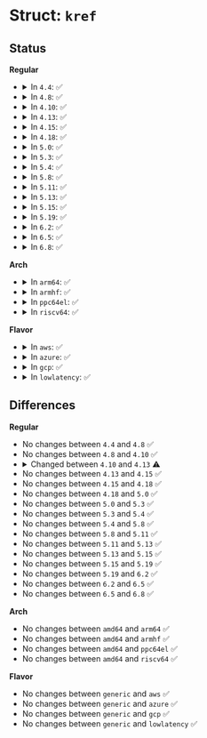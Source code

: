 # Struct: <code>kref</code>

## Status
<b>Regular</b>
<ul>
<li>
<details>
<summary>In <code>4.4</code>: ✅</summary>

```c
struct kref {
    atomic_t refcount;
};
```
</details>
</li>
<li>
<details>
<summary>In <code>4.8</code>: ✅</summary>

```c
struct kref {
    atomic_t refcount;
};
```
</details>
</li>
<li>
<details>
<summary>In <code>4.10</code>: ✅</summary>

```c
struct kref {
    atomic_t refcount;
};
```
</details>
</li>
<li>
<details>
<summary>In <code>4.13</code>: ✅</summary>

```c
struct kref {
    refcount_t refcount;
};
```
</details>
</li>
<li>
<details>
<summary>In <code>4.15</code>: ✅</summary>

```c
struct kref {
    refcount_t refcount;
};
```
</details>
</li>
<li>
<details>
<summary>In <code>4.18</code>: ✅</summary>

```c
struct kref {
    refcount_t refcount;
};
```
</details>
</li>
<li>
<details>
<summary>In <code>5.0</code>: ✅</summary>

```c
struct kref {
    refcount_t refcount;
};
```
</details>
</li>
<li>
<details>
<summary>In <code>5.3</code>: ✅</summary>

```c
struct kref {
    refcount_t refcount;
};
```
</details>
</li>
<li>
<details>
<summary>In <code>5.4</code>: ✅</summary>

```c
struct kref {
    refcount_t refcount;
};
```
</details>
</li>
<li>
<details>
<summary>In <code>5.8</code>: ✅</summary>

```c
struct kref {
    refcount_t refcount;
};
```
</details>
</li>
<li>
<details>
<summary>In <code>5.11</code>: ✅</summary>

```c
struct kref {
    refcount_t refcount;
};
```
</details>
</li>
<li>
<details>
<summary>In <code>5.13</code>: ✅</summary>

```c
struct kref {
    refcount_t refcount;
};
```
</details>
</li>
<li>
<details>
<summary>In <code>5.15</code>: ✅</summary>

```c
struct kref {
    refcount_t refcount;
};
```
</details>
</li>
<li>
<details>
<summary>In <code>5.19</code>: ✅</summary>

```c
struct kref {
    refcount_t refcount;
};
```
</details>
</li>
<li>
<details>
<summary>In <code>6.2</code>: ✅</summary>

```c
struct kref {
    refcount_t refcount;
};
```
</details>
</li>
<li>
<details>
<summary>In <code>6.5</code>: ✅</summary>

```c
struct kref {
    refcount_t refcount;
};
```
</details>
</li>
<li>
<details>
<summary>In <code>6.8</code>: ✅</summary>

```c
struct kref {
    refcount_t refcount;
};
```
</details>
</li>
</ul>
<b>Arch</b>
<ul>
<li>
<details>
<summary>In <code>arm64</code>: ✅</summary>

```c
struct kref {
    refcount_t refcount;
};
```
</details>
</li>
<li>
<details>
<summary>In <code>armhf</code>: ✅</summary>

```c
struct kref {
    refcount_t refcount;
};
```
</details>
</li>
<li>
<details>
<summary>In <code>ppc64el</code>: ✅</summary>

```c
struct kref {
    refcount_t refcount;
};
```
</details>
</li>
<li>
<details>
<summary>In <code>riscv64</code>: ✅</summary>

```c
struct kref {
    refcount_t refcount;
};
```
</details>
</li>
</ul>
<b>Flavor</b>
<ul>
<li>
<details>
<summary>In <code>aws</code>: ✅</summary>

```c
struct kref {
    refcount_t refcount;
};
```
</details>
</li>
<li>
<details>
<summary>In <code>azure</code>: ✅</summary>

```c
struct kref {
    refcount_t refcount;
};
```
</details>
</li>
<li>
<details>
<summary>In <code>gcp</code>: ✅</summary>

```c
struct kref {
    refcount_t refcount;
};
```
</details>
</li>
<li>
<details>
<summary>In <code>lowlatency</code>: ✅</summary>

```c
struct kref {
    refcount_t refcount;
};
```
</details>
</li>
</ul>

## Differences
<b>Regular</b>
<ul>
<li>
No changes between <code>4.4</code> and <code>4.8</code> ✅
</li>
<li>
No changes between <code>4.8</code> and <code>4.10</code> ✅
</li>
<li>
<details>
<summary>Changed between <code>4.10</code> and <code>4.13</code> ⚠️</summary>
<ul>
<li>
<b>Field type changed. </b>
<code>atomic_t refcount</code> ➡️ <code>refcount_t refcount</code>
</li>
</ul>
</details>
</li>
<li>
No changes between <code>4.13</code> and <code>4.15</code> ✅
</li>
<li>
No changes between <code>4.15</code> and <code>4.18</code> ✅
</li>
<li>
No changes between <code>4.18</code> and <code>5.0</code> ✅
</li>
<li>
No changes between <code>5.0</code> and <code>5.3</code> ✅
</li>
<li>
No changes between <code>5.3</code> and <code>5.4</code> ✅
</li>
<li>
No changes between <code>5.4</code> and <code>5.8</code> ✅
</li>
<li>
No changes between <code>5.8</code> and <code>5.11</code> ✅
</li>
<li>
No changes between <code>5.11</code> and <code>5.13</code> ✅
</li>
<li>
No changes between <code>5.13</code> and <code>5.15</code> ✅
</li>
<li>
No changes between <code>5.15</code> and <code>5.19</code> ✅
</li>
<li>
No changes between <code>5.19</code> and <code>6.2</code> ✅
</li>
<li>
No changes between <code>6.2</code> and <code>6.5</code> ✅
</li>
<li>
No changes between <code>6.5</code> and <code>6.8</code> ✅
</li>
</ul>
<b>Arch</b>
<ul>
<li>
No changes between <code>amd64</code> and <code>arm64</code> ✅
</li>
<li>
No changes between <code>amd64</code> and <code>armhf</code> ✅
</li>
<li>
No changes between <code>amd64</code> and <code>ppc64el</code> ✅
</li>
<li>
No changes between <code>amd64</code> and <code>riscv64</code> ✅
</li>
</ul>
<b>Flavor</b>
<ul>
<li>
No changes between <code>generic</code> and <code>aws</code> ✅
</li>
<li>
No changes between <code>generic</code> and <code>azure</code> ✅
</li>
<li>
No changes between <code>generic</code> and <code>gcp</code> ✅
</li>
<li>
No changes between <code>generic</code> and <code>lowlatency</code> ✅
</li>
</ul>
